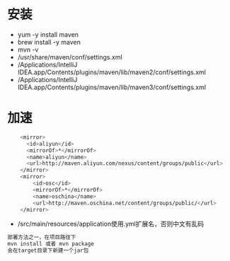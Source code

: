 # 安装
- yum -y install maven
- brew install -y maven
- mvn -v
- /usr/share/maven/conf/settings.xml
- /Applications/IntelliJ IDEA.app/Contents/plugins/maven/lib/maven2/conf/settings.xml
- /Applications/IntelliJ IDEA.app/Contents/plugins/maven/lib/maven3/conf/settings.xml

# 加速
```sh
    <mirror>
      <id>aliyun</id>
      <mirrorOf>*</mirrorOf>
      <name>aliyun</name>
      <url>http://maven.aliyun.com/nexus/content/groups/public</url>
    </mirror>
    <mirror>  
        <id>osc</id>  
        <mirrorOf>*</mirrorOf>
        <name>oschina</name>
        <url>http://maven.oschina.net/content/groups/public/</url>  
    </mirror>  
```
- /src/main/resources/application使用.yml扩展名，否则中文有乱码

```sh
部署方法之一，在项目路径下
mvn install 或者 mvn package
会在target目录下新建一个jar包
```